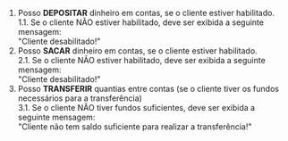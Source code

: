 1. Posso **DEPOSITAR** dinheiro em contas, se o cliente estiver habilitado. <br/>
    1.1.  Se o cliente NÃO estiver habilitado, deve ser exibida a seguinte mensagem: <br/>
            "Cliente desabilitado!"
2. Posso **SACAR** dinheiro em contas, se o cliente estiver habilitado. <br/>
   2.1.  Se o cliente NÃO estiver habilitado, deve ser exibida a seguinte mensagem: <br/>
            "Cliente desabilitado!"
3. Posso **TRANSFERIR** quantias entre contas (se o cliente tiver os fundos necessários para a transferência) <br/>
   3.1.  Se o cliente NÃO tiver fundos suficientes, deve ser exibida a seguinte mensagem: <br/>
            "Cliente não tem saldo suficiente para realizar a transferência!"
